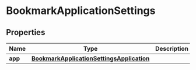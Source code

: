 

# BookmarkApplicationSettings


## Properties

| Name | Type | Description | Notes |
|------------ | ------------- | ------------- | -------------|
|**app** | [**BookmarkApplicationSettingsApplication**](BookmarkApplicationSettingsApplication.md) |  |  [optional] |



